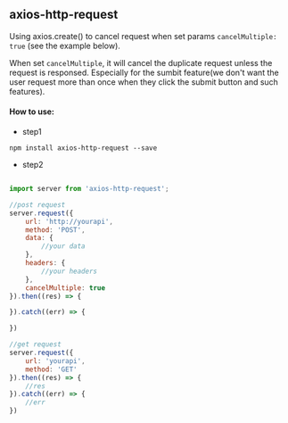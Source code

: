 ## axios-http-request

Using axios.create() to cancel request when set params `cancelMultiple: true` (see the example below).

When set `cancelMultiple`, it will cancel the duplicate request unless the request is responsed. Especially for the sumbit feature(we don't want the user request more than once when they click the submit button and such features).

#### How to use:

* step1

```shell
npm install axios-http-request --save
```
* step2

```javascript

import server from 'axios-http-request';

//post request
server.request({
    url: 'http://yourapi',
    method: 'POST',
    data: {
        //your data
    },
    headers: {
        //your headers
    },
    cancelMultiple: true
}).then((res) => {

}).catch((err) => {

})

//get request
server.request({
    url: 'yourapi',
    method: 'GET'
}).then((res) => {
    //res
}).catch((err) => {
    //err
})
```

